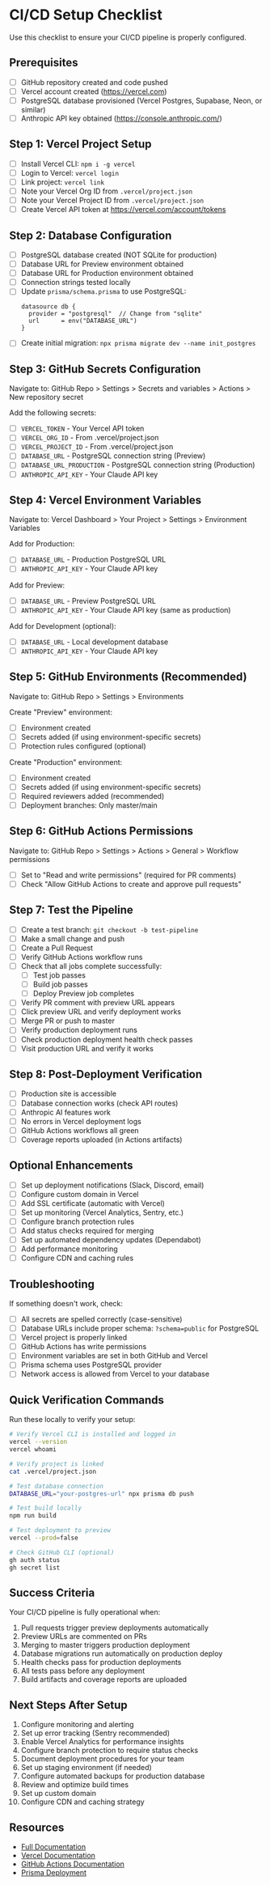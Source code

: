 # CI/CD Setup Checklist

Use this checklist to ensure your CI/CD pipeline is properly configured.

## Prerequisites

- [ ] GitHub repository created and code pushed
- [ ] Vercel account created (https://vercel.com)
- [ ] PostgreSQL database provisioned (Vercel Postgres, Supabase, Neon, or similar)
- [ ] Anthropic API key obtained (https://console.anthropic.com/)

## Step 1: Vercel Project Setup

- [ ] Install Vercel CLI: `npm i -g vercel`
- [ ] Login to Vercel: `vercel login`
- [ ] Link project: `vercel link`
- [ ] Note your Vercel Org ID from `.vercel/project.json`
- [ ] Note your Vercel Project ID from `.vercel/project.json`
- [ ] Create Vercel API token at https://vercel.com/account/tokens

## Step 2: Database Configuration

- [ ] PostgreSQL database created (NOT SQLite for production)
- [ ] Database URL for Preview environment obtained
- [ ] Database URL for Production environment obtained
- [ ] Connection strings tested locally
- [ ] Update `prisma/schema.prisma` to use PostgreSQL:
  ```prisma
  datasource db {
    provider = "postgresql"  // Change from "sqlite"
    url      = env("DATABASE_URL")
  }
  ```
- [ ] Create initial migration: `npx prisma migrate dev --name init_postgres`

## Step 3: GitHub Secrets Configuration

Navigate to: GitHub Repo > Settings > Secrets and variables > Actions > New repository secret

Add the following secrets:

- [ ] `VERCEL_TOKEN` - Your Vercel API token
- [ ] `VERCEL_ORG_ID` - From .vercel/project.json
- [ ] `VERCEL_PROJECT_ID` - From .vercel/project.json
- [ ] `DATABASE_URL` - PostgreSQL connection string (Preview)
- [ ] `DATABASE_URL_PRODUCTION` - PostgreSQL connection string (Production)
- [ ] `ANTHROPIC_API_KEY` - Your Claude API key

## Step 4: Vercel Environment Variables

Navigate to: Vercel Dashboard > Your Project > Settings > Environment Variables

Add for Production:

- [ ] `DATABASE_URL` - Production PostgreSQL URL
- [ ] `ANTHROPIC_API_KEY` - Your Claude API key

Add for Preview:

- [ ] `DATABASE_URL` - Preview PostgreSQL URL
- [ ] `ANTHROPIC_API_KEY` - Your Claude API key (same as production)

Add for Development (optional):

- [ ] `DATABASE_URL` - Local development database
- [ ] `ANTHROPIC_API_KEY` - Your Claude API key

## Step 5: GitHub Environments (Recommended)

Navigate to: GitHub Repo > Settings > Environments

Create "Preview" environment:

- [ ] Environment created
- [ ] Secrets added (if using environment-specific secrets)
- [ ] Protection rules configured (optional)

Create "Production" environment:

- [ ] Environment created
- [ ] Secrets added (if using environment-specific secrets)
- [ ] Required reviewers added (recommended)
- [ ] Deployment branches: Only master/main

## Step 6: GitHub Actions Permissions

Navigate to: GitHub Repo > Settings > Actions > General > Workflow permissions

- [ ] Set to "Read and write permissions" (required for PR comments)
- [ ] Check "Allow GitHub Actions to create and approve pull requests"

## Step 7: Test the Pipeline

- [ ] Create a test branch: `git checkout -b test-pipeline`
- [ ] Make a small change and push
- [ ] Create a Pull Request
- [ ] Verify GitHub Actions workflow runs
- [ ] Check that all jobs complete successfully:
  - [ ] Test job passes
  - [ ] Build job passes
  - [ ] Deploy Preview job completes
- [ ] Verify PR comment with preview URL appears
- [ ] Click preview URL and verify deployment works
- [ ] Merge PR or push to master
- [ ] Verify production deployment runs
- [ ] Check production deployment health check passes
- [ ] Visit production URL and verify it works

## Step 8: Post-Deployment Verification

- [ ] Production site is accessible
- [ ] Database connection works (check API routes)
- [ ] Anthropic AI features work
- [ ] No errors in Vercel deployment logs
- [ ] GitHub Actions workflows all green
- [ ] Coverage reports uploaded (in Actions artifacts)

## Optional Enhancements

- [ ] Set up deployment notifications (Slack, Discord, email)
- [ ] Configure custom domain in Vercel
- [ ] Add SSL certificate (automatic with Vercel)
- [ ] Set up monitoring (Vercel Analytics, Sentry, etc.)
- [ ] Configure branch protection rules
- [ ] Add status checks required for merging
- [ ] Set up automated dependency updates (Dependabot)
- [ ] Add performance monitoring
- [ ] Configure CDN and caching rules

## Troubleshooting

If something doesn't work, check:

- [ ] All secrets are spelled correctly (case-sensitive)
- [ ] Database URLs include proper schema: `?schema=public` for PostgreSQL
- [ ] Vercel project is properly linked
- [ ] GitHub Actions has write permissions
- [ ] Environment variables are set in both GitHub and Vercel
- [ ] Prisma schema uses PostgreSQL provider
- [ ] Network access is allowed from Vercel to your database

## Quick Verification Commands

Run these locally to verify your setup:

```bash
# Verify Vercel CLI is installed and logged in
vercel --version
vercel whoami

# Verify project is linked
cat .vercel/project.json

# Test database connection
DATABASE_URL="your-postgres-url" npx prisma db push

# Test build locally
npm run build

# Test deployment to preview
vercel --prod=false

# Check GitHub CLI (optional)
gh auth status
gh secret list
```

## Success Criteria

Your CI/CD pipeline is fully operational when:

1. Pull requests trigger preview deployments automatically
2. Preview URLs are commented on PRs
3. Merging to master triggers production deployment
4. Database migrations run automatically on production deploy
5. Health checks pass for production deployments
6. All tests pass before any deployment
7. Build artifacts and coverage reports are uploaded

## Next Steps After Setup

1. Configure monitoring and alerting
2. Set up error tracking (Sentry recommended)
3. Enable Vercel Analytics for performance insights
4. Configure branch protection to require status checks
5. Document deployment procedures for your team
6. Set up staging environment (if needed)
7. Configure automated backups for production database
8. Review and optimize build times
9. Set up custom domain
10. Configure CDN and caching strategy

## Resources

- [Full Documentation](./.github/workflows/README.md)
- [Vercel Documentation](https://vercel.com/docs)
- [GitHub Actions Documentation](https://docs.github.com/actions)
- [Prisma Deployment](https://www.prisma.io/docs/guides/deployment)
